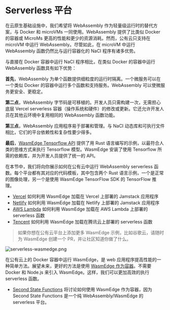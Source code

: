 # Serverless 平台

在云原生基础设施中，我们希望将 WebAssembly 作为轻量级运行时的替代方案，与 Docker 和 microVMs 一同使用。WebAssembly 提供了比类似 Docker 的容器或 MicroMs 更高的性能和更少的资源消耗。然而，公有云只支持在 microVM 中运行 WebAssembly。尽管如此，在 microVM 中运行 WebAssembly 函数仍然比与运行容器化的 NaCI 程序有诸多优势。

与直接在 Docker 容器中运行 NaCI 程序相比，在类似 Docker 的容器中运行 WebAssembly 函数具有如下优势：

**首先**，WebAssembly 为单个函数提供细粒度的运行时隔离。一个微服务可以在一个类似 Docker 的容器中运行多个函数和支持服务。WebAssembly 可以使微服务更安全、更稳定。

**第二点**，WebAssembly 字节码是可移植的。开发人员只需构建一次，无需担心底层 Vercel serverless 容器（操作系统和硬件）的修改或更新。它还允许开发人员在其他云环境中复用相同的 WebAssembly 函数功能。

**第三点**，WebAssembly 应用程序易于部署和管理。与 NaCI 动态库和可执行文件相比，它们的平台依赖性和复杂性要少得多。

**最后**，[WasmEdge Tensorflow API](https://www.secondstate.io/articles/wasi-tensorflow/) 提供了用 Rust 语言编写的示例，以最符合人类的思维方式来执行 Tensorflow 模型。WasmEdge 安装了使用 Tensorflow 所需的依赖库，并为开发人员提供了统一的 API。

在本节中，我们将向你展示如何在公有云中运行 WebAssembly serverless 函数。每个平台都有其对应的代码模板，其中包含两个 Rust 语言示例，一个是正常的图像处理，另一个是使用 WasmEdge TensorFlow SDK 的 TensorFlow 推理。

* [Vercel](serverless/vercel.md) 如何利用 WasmEdge 加载在 Vercel 上部署的 Jamstack 应用程序
* [Netlify](serverless/netlify.md) 如何利用 WasmEdge 加载在 Netlify 上部署的 Jamstack 应用程序
* [AWS Lambda](serverless/aws.md) 如何利用 WasmEdge 加载在 AWS Lambda 上部署的 serverless 函数
* [Tencent](serverless/tencent.md) 如何利用 WasmEdge 加载在腾讯云上部署的 serverless 函数

> 如果你想在公有云平台上添加更多 WasmEdge 示例，比如谷歌云，请随时为 WasmEdge 创建一个 PR，并让社区知道你做了什么。

![serverless-wasmedge.png](serverless-wasmedge.png)

在公有云上的 Docker 容器中运行 WasmEdge，是 web 应用程序提高性能的一种简单方法。展望未来，更好的方法是使用 [WasmEdge 作为容器](https://www.computer.org/csdl/magazine/so/5555/01/09214403/1nHNGfu2Ypi)。不需要 Docker 和 Node.js 来引入 WasmEdge。这样，我们可以更加高效的执行 serverless 函数。

* [Second State Functions](serverless/secondstate.md) 将讨论如何使用 WasmEdge 作为容器，因为 Second State Functions 是一个纯 WebAssembly/WasmEdge 的 serverless 平台。